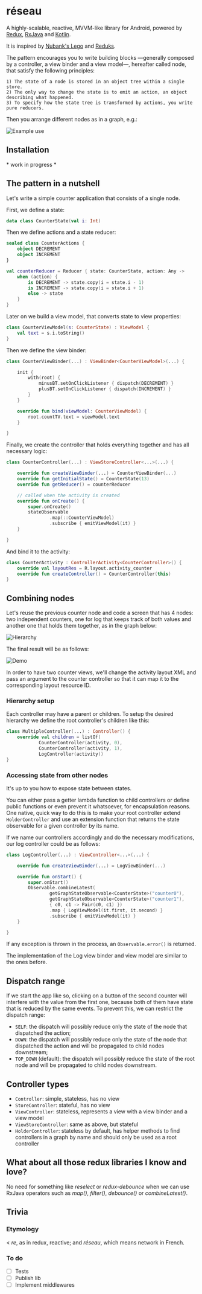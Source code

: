 # réseau

A highly-scalable, reactive, MVVM-like library for Android, powered by [Redux][reduxjs], [RxJava][rxjava] and [Kotlin][kotlin]. 

It is inspired by [Nubank's Lego][lego] and [Reduks][reduks].

The pattern encourages you to write building blocks —generally composed by a controller, a view binder and a view model—, hereafter called node, that satisfy the following principles:
```
1) The state of a node is stored in an object tree within a single store.
2) The only way to change the state is to emit an action, an object describing what happened.
3) To specify how the state tree is transformed by actions, you write pure reducers.
```

Then you arrange different nodes as in a graph, e.g.:

![Example use](https://cloud.githubusercontent.com/assets/3226564/20561951/543efcfa-b168-11e6-925d-49c12f343599.png)

## Installation
  \* work in progress \*

## The pattern in a nutshell

Let's write a simple counter application that consists of a single node.

First, we define a state:
```kotlin
data class CounterState(val i: Int)
```

Then we define actions and a state reducer:
```kotlin
sealed class CounterActions {
    object DECREMENT
    object INCREMENT
}
```
```kotlin
val counterReducer = Reducer { state: CounterState, action: Any ->
    when (action) {
        is DECREMENT -> state.copy(i = state.i - 1)
        is INCREMENT -> state.copy(i = state.i + 1)
        else -> state
    }
}
```

Later on we build a view model, that converts state to view properties:
```kotlin
class CounterViewModel(s: CounterState) : ViewModel {
    val text = s.i.toString()
}
```

Then we define the view binder:
```kotlin
class CounterViewBinder(...) : ViewBinder<CounterViewModel>(...) {

    init {
        with(root) {
            minusBT.setOnClickListener { dispatch(DECREMENT) }
            plusBT.setOnClickListener { dispatch(INCREMENT) }
        }
    }

    override fun bind(viewModel: CounterViewModel) {
        root.countTV.text = viewModel.text
    }

}
```

Finally, we create the controller that holds everything together and has all necessary logic:
```kotlin
class CounterController(...) : ViewStoreController<...>(...) {

    override fun createViewBinder(...) = CounterViewBinder(...)
    override fun getInitialState() = CounterState(13)
    override fun getReducer() = counterReducer

    // called when the activity is created
    override fun onCreate() {
        super.onCreate()
        stateObservable
                .map(::CounterViewModel)
                .subscribe { emitViewModel(it) }
    }

}
```

And bind it to the activity:
```kotlin
class CounterActivity : ControllerActivity<CounterController>() {
    override val layoutRes = R.layout.activity_counter
    override fun createController() = CounterController(this)
}
```

## Combining nodes

Let's reuse the previous counter node and code a screen that has 4 nodes: two independent counters, one for log that keeps track of both values and another one that holds them together, as in the graph below:

![Hierarchy](https://cloud.githubusercontent.com/assets/3226564/20578225/6f2bc292-b1ad-11e6-8998-647268eee9d8.png)

The final result will be as follows:

![Demo](https://cloud.githubusercontent.com/assets/3226564/20483051/3b555cbc-afd7-11e6-86c8-e91c619c5677.gif)

In order to have two counter views, we'll change the activity layout XML and pass an argument to the counter controller so that it can map it to the corresponding layout resource ID. 

### Hierarchy setup

Each controller may have a parent or children. 
To setup the desired hierarchy we define the root controller's children like this:

```kotlin
class MultipleController(...) : Controller() {
    override val children = listOf(
            CounterController(activity, 0),
            CounterController(activity, 1),
            LogController(activity))
}
```

### Accessing state from other nodes

It's up to you how to expose state between states. 

You can either pass a getter lambda function to child controllers or define public functions or even prevent it whatsoever, for encapsulation reasons. One native, quick way to do this is to make your root controller extend `HolderController` and use an extension function that returns the state observable for a given controller by its name. 

If we name our controllers accordingly and do the necessary modifications, our log controller could be as follows:

```kotlin
class LogController(...) : ViewController<...>(...) {

    override fun createViewBinder(...) = LogViewBinder(...)

    override fun onStart() {
        super.onStart()
        Observable.combineLatest(
                getGraphStateObservable<CounterState>("counter0"),
                getGraphStateObservable<CounterState>("counter1"),
                { c0, c1 -> Pair(c0, c1) })
                .map { LogViewModel(it.first, it.second) }
                .subscribe { emitViewModel(it) }
    }

}
```

If any exception is thrown in the process, an `Observable.error()` is returned. 

The implementation of the Log view binder and view model are similar to the ones before.

## Dispatch range

If we start the app like so, clicking on a button of the second counter will interfere with the value from the first one, because both of them have state that is reduced by the same events. To prevent this, we can restrict the dispatch range:
- `SELF`: the dispatch will possibly reduce only the state of the node that dispatched the action;
- `DOWN`: the dispatch will possibly reduce only the state of the node that dispatched the action and will be propagated to child nodes downstream;
- `TOP_DOWN` (default): the dispatch will possibly reduce the state of the root node and will be propagated to child nodes downstream.

## Controller types
- `Controller`: simple, stateless, has no view 
- `StoreController`: stateful, has no view
- `ViewController`: stateless, represents a view with a view binder and a view model
- `ViewStoreController`: same as above, but stateful
- `HolderController`: stateless by default, has helper methods to find controllers in a graph by name and should only be used as a root controller

## What about all those redux libraries I know and love?
No need for something like *reselect* or *redux-debounce* when we can use RxJava operators such as *map()*, *filter()*, *debounce()* or *combineLatest()*.

## Trivia

### Etymology
  < *re*, as in redux, reactive; and *réseau*, which means network in French.
  
### To do
- [ ] Tests
- [ ] Publish lib
- [ ] Implement middlewares

[frp]: https://gist.github.com/staltz/868e7e9bc2a7b8c1f754
[kotlin]: https://kotlinlang.org/
[reduxjs]: http://redux.js.org/
[react]: https://facebook.github.io/react/
[reframe]: https://github.com/Day8/re-frame
[astut]: https://www.sitepoint.com/12-android-tutorials-beginners/
[lego]: https://github.com/nubank/lego
[reduks]: https://github.com/beyondeye/Reduks
[anvil]: https://github.com/zserge/anvil
[rxjava]: https://github.com/ReactiveX/RxJava
[dagger]: https://github.com/square/dagger
[okhttp]: http://square.github.io/okhttp/
[gson]: https://github.com/google/gson
[mockito]: http://mockito.org/
[robolectric]: http://robolectric.org/
[espresso]: https://google.github.io/android-testing-support-library/docs/espresso/
